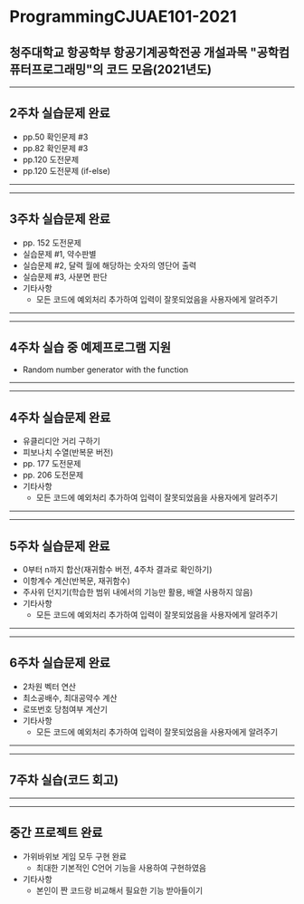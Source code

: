 # ProgrammingCJUAE101-2021
청주대학교 항공학부 항공기계공학전공 개설과목 "공학컴퓨터프로그래밍"의 코드 모음(2021년도)
------
------
## 2주차 실습문제 완료
- pp.50 확인문제 #3
- pp.82 확인문제 #3 
- pp.120 도전문제
- pp.120 도전문제 (if-else)
------
------
## 3주차 실습문제 완료
- pp. 152 도전문제
- 실습문제 #1, 약수판별
- 실습문제 #2, 달력 월에 해당하는 숫자의 영단어 출력
- 실습문제 #3, 사분면 판단
- 기타사항
	- 모든 코드에 예외처리 추가하여 입력이 잘못되었음을 사용자에게 알려주기
------
------
## 4주차 실습 중 예제프로그램 지원
- Random number generator with the function
------
------
## 4주차 실습문제 완료
- 유클리디안 거리 구하기
- 피보나치 수열(반복문 버전)
- pp. 177 도전문제
- pp. 206 도전문제
- 기타사항
	- 모든 코드에 예외처리 추가하여 입력이 잘못되었음을 사용자에게 알려주기
------
------
## 5주차 실습문제 완료
- 0부터 n까지 합산(재귀함수 버전, 4주차 결과로 확인하기)
- 이항계수 계산(반복문, 재귀함수)
- 주사위 던지기(학습한 범위 내에서의 기능만 활용, 배열 사용하지 않음)
- 기타사항
	- 모든 코드에 예외처리 추가하여 입력이 잘못되었음을 사용자에게 알려주기
------
------
## 6주차 실습문제 완료
- 2차원 벡터 연산
- 최소공배수, 최대공약수 계산
- 로또번호 당첨여부 계산기
- 기타사항
	- 모든 코드에 예외처리 추가하여 입력이 잘못되었음을 사용자에게 알려주기
------
------
## 7주차 실습(코드 회고)
------
------
## 중간 프로젝트 완료
- 가위바위보 게임 모두 구현 완료
	- 최대한 기본적인 C언어 기능을 사용하여 구현하였음
- 기타사항
	- 본인이 짠 코드랑 비교해서 필요한 기능 받아들이기
